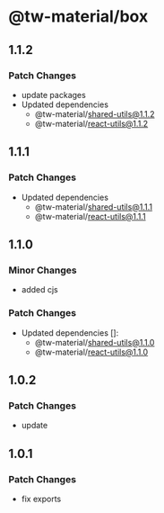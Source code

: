 # @tw-material/box

## 1.1.2

### Patch Changes

- update packages
- Updated dependencies
  - @tw-material/shared-utils@1.1.2
  - @tw-material/react-utils@1.1.2

## 1.1.1

### Patch Changes

- Updated dependencies
  - @tw-material/shared-utils@1.1.1
  - @tw-material/react-utils@1.1.1

## 1.1.0

### Minor Changes

- added cjs

### Patch Changes

- Updated dependencies []:
  - @tw-material/shared-utils@1.1.0
  - @tw-material/react-utils@1.1.0

## 1.0.2

### Patch Changes

- update

## 1.0.1

### Patch Changes

- fix exports
